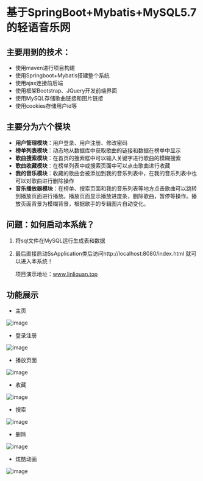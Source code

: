 # 基于SpringBoot+Mybatis+MySQL5.7的轻语音乐网 

## 主要用到的技术：

 * 使用maven进行项目构建
 * 使用Springboot+Mybatis搭建整个系统
 * 使用ajax连接前后端
 * 使用框架Bootstrap、JQuery开发前端界面 
 * 使用MySQL存储歌曲链接和图片链接
 * 使用cookies存储用户id等
 
 ## 主要分为六个模块
 
 * **用户管理模块**：用户登录、用户注册、修改密码
 * **榜单列表模块**：动态地从数据库中获取歌曲的链接和数据在榜单中显示
 * **歌曲搜索模块**：在首页的搜索框中可以输入关键字进行歌曲的模糊搜索
 * **歌曲收藏模块**：在榜单列表中或搜索页面中可以点击歌曲进行收藏
 * **我的音乐模块**：收藏的歌曲会被添加到我的音乐列表中，在我的音乐列表中也可以对歌曲进行删除操作
 * **音乐播放器模块**：在榜单、搜索页面和我的音乐列表等地方点击歌曲可以跳转到播放页面进行播放。播放页面显示播放进度条，删除歌曲，暂停等操作。播放页面背景为模糊背景，根据歌手的专辑图片自动变化。
 ## 问题：如何启动本系统？ 
 
 1. 将sql文件在MySQL运行生成表和数据
 2. 最后直接启动SsApplication类后访问http://localhost:8080/index.html 就可以进入本系统！
 
    项目演示地址：www.linliquan.top
 
 ## 功能展示
 
 * 主页
 
 ![image](https://github.com/Linliquan/springboot-music/blob/master/images/%E4%B8%BB%E9%A1%B5.jpg?raw=true)
 
 * 登录注册
 
 ![image](https://github.com/Linliquan/springboot-music/blob/master/images/%E7%99%BB%E5%BD%95%E6%B3%A8%E5%86%8C.png?raw=true)
 
 * 播放页面
 
 ![image](https://github.com/Linliquan/springboot-music/blob/master/images/%E6%92%AD%E6%94%BE%E9%A1%B5%E9%9D%A2.png?raw=true)
 
 * 收藏
 
 ![image](https://github.com/Linliquan/springboot-music/blob/master/images/%E6%94%B6%E8%97%8F.png?raw=true)
 
 * 搜索
 
 ![image](https://github.com/Linliquan/springboot-music/blob/master/images/%E6%90%9C%E7%B4%A2.png?raw=true)
 
 * 删除
 
 ![image](https://github.com/Linliquan/springboot-music/blob/master/images/%E5%88%A0%E9%99%A4.png?raw=true)
 
 * 炫酷动画
 
 ![image](https://github.com/Linliquan/springboot-music/blob/master/images/%E7%82%AB%E9%85%B7%E5%8A%A8%E7%94%BB.png?raw=true)
